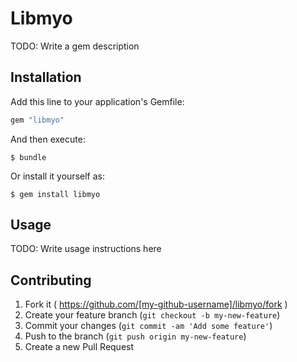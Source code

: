# Libmyo

TODO: Write a gem description

## Installation

Add this line to your application's Gemfile:

```ruby
gem "libmyo"
```

And then execute:

    $ bundle

Or install it yourself as:

    $ gem install libmyo

## Usage

TODO: Write usage instructions here

## Contributing

1. Fork it ( https://github.com/[my-github-username]/libmyo/fork )
2. Create your feature branch (`git checkout -b my-new-feature`)
3. Commit your changes (`git commit -am 'Add some feature'`)
4. Push to the branch (`git push origin my-new-feature`)
5. Create a new Pull Request
